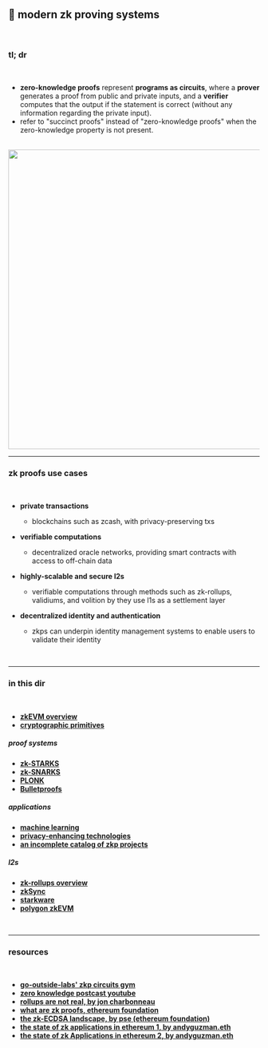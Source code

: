 ## 💎 modern zk proving systems

<br>

### tl; dr

<br>

* **zero-knowledge proofs** represent **programs as circuits**, where a **prover** generates a proof from public and private inputs, and a **verifier** computes that the output if the statement is correct (without any information regarding the private input).
* refer to "succinct proofs" instead of "zero-knowledge proofs" when the zero-knowledge property is not present.

<br>

<img width="600" src="https://user-images.githubusercontent.com/1130416/232964885-91475b23-6457-4710-a4e8-ccd41e7b7a78.png">


<br>

----

### zk proofs use cases

<br>

* **private transactions**
  - blockchains such as zcash, with privacy-preserving txs
  
* **verifiable computations**
  - decentralized oracle networks, providing smart contracts with access to off-chain data
  
* **highly-scalable and secure l2s**
  - verifiable computations through methods such as zk-rollups, validiums, and volition by they use l1s as a settlement layer
  
* **decentralized identity and authentication**
  - zkps can underpin identity management systems to enable users to validate their identity

<br>

---

### in this dir

<br>

* **[zkEVM overview](zkEVM.md)**
* **[cryptographic primitives](primitives.md)**

##### proof systems

* **[zk-STARKS](zkSTARKS.md)**
* **[zk-SNARKS](zkSNARKS.md)**
* **[PLONK](PLONK.md)**
* **[Bulletproofs](Bulletproofs.md)**


##### applications

* **[machine learning](ml.md)**
* **[privacy-enhancing technologies](privacy_enhancing_technologies.md)**
* **[an incomplete catalog of zkp projects](zkp_projects.md)**


##### l2s

* **[zk-rollups overview](rollups.md)**
* **[zkSync](zkSync)**
* **[starkware](starkware.md)**
* **[polygon zkEVM](polygon.md)**


<br>

---

### resources

<br>

* **[go-outside-labs' zkp circuits gym](https://github.com/go-outside-labs/zkp-circuits)**
* **[zero knowledge postcast youtube](https://www.youtube.com/@zeroknowledgefm)**
* **[rollups are not real, by jon charbonneau](https://joncharbonneau.substack.com/p/rollups-arent-real)**
* **[what are zk proofs, ethereum foundation](https://ethereum.org/en/zero-knowledge-proofs/)**
* **[the zk-ECDSA landscape, by pse (ethereum foundation)](https://mirror.xyz/privacy-scaling-explorations.eth/djxf2g9VzUcss1e-gWIL2DSRD4stWggtTOcgsv1RlxY)**
* **[the state of zk applications in ethereum 1, by andyguzman.eth](https://mirror.xyz/andyguzman.eth/p4nNk7Rr-2i-uZDO_lTHJEWtNv3nYt2N2z3Cwly8RHc)**
* **[the state of zk Applications in ethereum 2, by andyguzman.eth](https://mirror.xyz/andyguzman.eth/ZZRLBlx2KjlNnQ84v1doMKg_8QO-XRjYxFfT1Fm_ZDw)**




<br>

